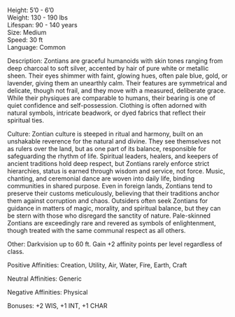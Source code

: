 Height: 5’0 - 6’0  
Weight: 130 - 190 lbs  
Lifespan: 90 - 140 years  
Size: Medium  
Speed: 30 ft  
Language: Common

Description: Zontians are graceful humanoids with skin tones ranging from deep charcoal to soft silver, accented by hair of pure white or metallic sheen. Their eyes shimmer with faint, glowing hues, often pale blue, gold, or lavender, giving them an unearthly calm. Their features are symmetrical and delicate, though not frail, and they move with a measured, deliberate grace. While their physiques are comparable to humans, their bearing is one of quiet confidence and self-possession. Clothing is often adorned with natural symbols, intricate beadwork, or dyed fabrics that reflect their spiritual ties.

Culture: Zontian culture is steeped in ritual and harmony, built on an unshakable reverence for the natural and divine. They see themselves not as rulers over the land, but as one part of its balance, responsible for safeguarding the rhythm of life. Spiritual leaders, healers, and keepers of ancient traditions hold deep respect, but Zontians rarely enforce strict hierarchies, status is earned through wisdom and service, not force. Music, chanting, and ceremonial dance are woven into daily life, binding communities in shared purpose. Even in foreign lands, Zontians tend to preserve their customs meticulously, believing that their traditions anchor them against corruption and chaos. Outsiders often seek Zontians for guidance in matters of magic, morality, and spiritual balance, but they can be stern with those who disregard the sanctity of nature. Pale-skinned Zontians are exceedingly rare and revered as symbols of enlightenment, though treated with the same communal respect as all others.

Other: Darkvision up to 60 ft. Gain +2 affinity points per level regardless of class. 

Positive Affinities: Creation, Utility, Air, Water, Fire, Earth, Craft

Neutral Affinities: Generic

Negative Affinities: Physical

Bonuses: +2 WIS, +1 INT, +1 CHAR
